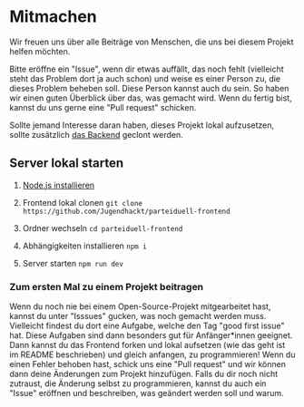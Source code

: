 
# Mitmachen

Wir freuen uns über alle Beiträge von Menschen, die uns bei diesem Projekt helfen möchten.

Bitte eröffne ein "Issue", wenn dir etwas auffällt, das noch fehlt (vielleicht steht das Problem dort ja auch schon) und weise es einer Person zu, die dieses Problem beheben soll. Diese Person kannst auch du sein. So haben wir einen guten Überblick über das, was gemacht wird. Wenn du fertig bist, kannst du uns gerne eine "Pull request" schicken.

Sollte jemand Interesse daran haben, dieses Projekt lokal aufzusetzen, sollte zusätzlich [das Backend](https://www.github.com/jugendhackt/parteiduell-backend) geclont werden.

## Server lokal starten

1. [Node.js installieren](https://nodejs.org)

2. Frontend lokal clonen
`git clone https://github.com/Jugendhackt/parteiduell-frontend`

3. Ordner wechseln
`cd parteiduell-frontend`

4. Abhängigkeiten installieren
`npm i`

5. Server starten
`npm run dev`

### Zum ersten Mal zu einem Projekt beitragen

Wenn du noch nie bei einem Open-Source-Projekt mitgearbeitet hast, kannst du unter "Isssues" gucken, was noch gemacht werden muss. Vielleicht findest du dort eine Aufgabe, welche den Tag "good first issue" hat. Diese Aufgaben sind dann besonders gut für Anfänger*innen geeignet. Dann kannst du das Frontend forken und lokal aufsetzen (wie das geht ist im README beschrieben) und gleich anfangen, zu programmieren! Wenn du einen Fehler behoben hast, schick uns eine "Pull request" und wir können dann deine Änderungen zum Projekt hinzufügen.
Falls du dir noch nicht zutraust, die Änderung selbst zu programmieren, kannst du auch ein "Issue" eröffnen und beschreiben, was geändert werden soll und warum.
